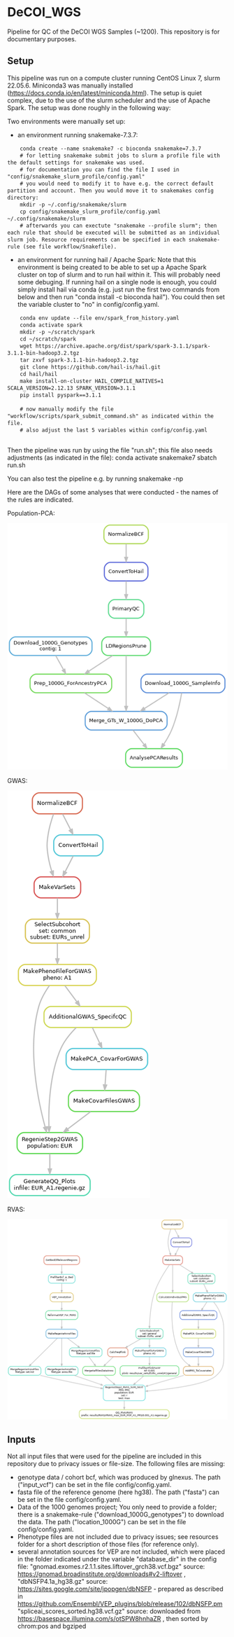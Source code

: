 # DeCOI_WGS

Pipeline for QC of the DeCOI WGS Samples (~1200). This repository is for documentary purposes.

## Setup
This pipeline was run on a compute cluster running CentOS Linux 7, slurm 22.05.6. Miniconda3 was manually installed (https://docs.conda.io/en/latest/miniconda.html).
The setup is quiet complex, due to the use of the slurm scheduler and the use of Apache Spark. The setup was done roughly in the following way:

Two environments were manually set up: 
- an environment running snakemake-7.3.7:
```
	conda create --name snakemake7 -c bioconda snakemake=7.3.7
	# for letting snakemake submit jobs to slurm a profile file with the default settings for snakemake was used.
	# for documentation you can find the file I used in "config/snakemake_slurm_profile/config.yaml"
	# you would need to modify it to have e.g. the correct default partition and account. Then you would move it to snakemakes config directory:
	mkdir -p ~/.config/snakemake/slurm
	cp config/snakemake_slurm_profile/config.yaml ~/.config/snakemake/slurm
	# afterwards you can exectute "snakemake --profile slurm"; then each rule that should be executed will be submitted as an individual slurm job. Resource requirements can be specified in each snakemake-rule (see file workflow/Snakefile). 
```
- an environment for running hail / Apache Spark:
Note that this environment is being created to be able to set up a Apache Spark cluster on top of slurm and to run hail within it. This will probably need some debuging. If running hail on a single node is enough, you could simply install hail via conda (e.g. just run the first two commands from below and then run "conda install -c bioconda hail"). You could then set the variable cluster to "no" in config/config.yaml.

```
	conda env update --file env/spark_from_history.yaml
	conda activate spark
	mkdir -p ~/scratch/spark
	cd ~/scratch/spark
	wget https://archive.apache.org/dist/spark/spark-3.1.1/spark-3.1.1-bin-hadoop3.2.tgz
	tar zxvf spark-3.1.1-bin-hadoop3.2.tgz
	git clone https://github.com/hail-is/hail.git
	cd hail/hail
	make install-on-cluster HAIL_COMPILE_NATIVES=1 SCALA_VERSION=2.12.13 SPARK_VERSION=3.1.1
	pip install pyspark==3.1.1
	
	# now manually modify the file "workflow/scripts/spark_submit_command.sh" as indicated within the file.
	# also adjust the last 5 variables within config/config.yaml
	
```

Then the pipeline was run by using the file "run.sh"; this file also needs adjustments (as indicated in the file):
conda activate snakemake7
sbatch run.sh

You can also test the pipeline e.g. by running snakemake -np

Here are the DAGs of some analyses that were conducted - the names of the rules are indicated.

Population-PCA:

![PCA Pipeline](dag_PCA.png)

GWAS:

![GWAS Pipeline](dag_GWAS.png)

RVAS:

![RVAS Pipeline](dag_RVAS.png)


## Inputs
Not all input files that were used for the pipeline are included in this repository due to privacy issues or file-size. The following files are missing:
- genotype data / cohort bcf, which was produced by glnexus. The path ("input_vcf") can be set in the file config/config.yaml.
- fasta file of the reference genome (here hg38). The path ("fasta") can be set in the file config/config.yaml.
- Data of the 1000 genomes project; You only need to provide a folder; there is a snakemake-rule ("download_1000G_genotypes") to download the data. The path ("location_1000G") can be set in the file config/config.yaml.
- Phenotype files are not included due to privacy issues; see resources folder for a short description of those files (for reference only).
- several annotation sources for VEP are not included, which were placed in the folder indicated under the variable "database_dir" in the config file: 
"gnomad.exomes.r2.1.1.sites.liftover_grch38.vcf.bgz" source: https://gnomad.broadinstitute.org/downloads#v2-liftover , 
"dbNSFP4.1a_hg38.gz" source: https://sites.google.com/site/jpopgen/dbNSFP - prepared as described in https://github.com/Ensembl/VEP_plugins/blob/release/102/dbNSFP.pm 
"spliceai_scores_sorted.hg38.vcf.gz" source: downloaded from https://basespace.illumina.com/s/otSPW8hnhaZR , then sorted by chrom:pos and bgziped


